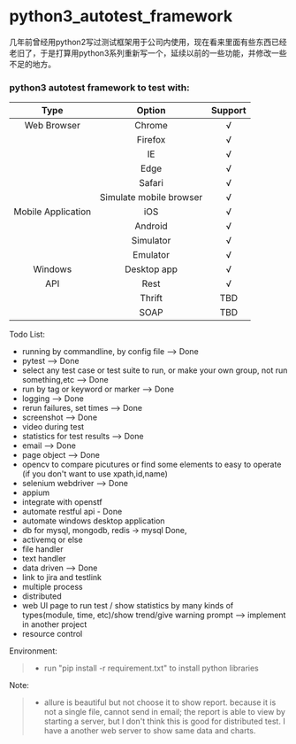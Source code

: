 # python3_autotest_framework

几年前曾经用python2写过测试框架用于公司内使用，现在看来里面有些东西已经老旧了，于是打算用python3系列重新写一个，延续以前的一些功能，并修改一些不足的地方。
### python3 autotest framework to test with:


| Type | Option | Support |
| :------:| :------: | :------: |
| Web Browser | Chrome | √ |
| | Firefox | √ |
| | IE | √ |
| | Edge | √ |
| | Safari | √ |
| | Simulate mobile browser | √ |
| Mobile Application | iOS | √ |
| | Android | √ |
| | Simulator | √ |
| | Emulator | √ |
| Windows | Desktop app | √ |
| API | Rest | √ |
| | Thrift | TBD |
| | SOAP | TBD |


Todo List:
- running by commandline, by config file --> Done
- pytest --> Done
- select any test case or test suite to run, or make your own group, not run something,etc --> Done
- run by tag or keyword or marker --> Done
- logging --> Done
- rerun failures, set times  --> Done
- screenshot  --> Done
- video during test
- statistics for test results  --> Done
- email  --> Done
- page object  --> Done
- opencv to compare picutures or find some elements to easy to operate (if you don't want to use xpath,id,name)
- selenium webdriver  --> Done
- appium
- integrate with openstf
- automate restful api - Done
- automate windows desktop application
- db for mysql, mongodb, redis -> mysql Done,
- activemq or else
- file handler
- text handler
- data driven --> Done
- link to jira and testlink
- multiple process
- distributed
- web UI page to run test / show statistics by many kinds of types(module, time, etc)/show trend/give warning prompt  --> implement in another project
- resource control


Environment:
> * run "pip install -r requirement.txt" to install python libraries


Note:
> * allure is beautiful but not choose it to show report. because it is not a single file, cannot send in email; the report is able to view by starting a server, but I don't think this is good for distributed test. I have a another web server to show same data and charts.
